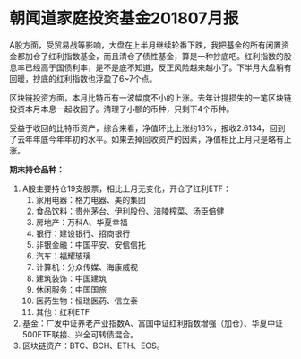 # 朝闻道家庭投资基金201807月报


A股方面，受贸易战等影响，大盘在上半月继续轮番下跌，我把基金的所有闲置资金都加仓了红利指数基金，而且清仓了债性基金，算是一种抄底吧。红利指数的股息率已经高于国债利率，是不是底不知道，反正风险越来越小了。下半月大盘稍有回暖，抄底的红利指数也浮盈了6~7个点。

区块链投资方面，本月比特币有一波幅度不小的上涨。去年计提损失的一笔区块链投资本月本息一起收回了。清理了小额的币种，只剩下4个币种。

受益于收回的比特币资产，综合来看，净值环比上涨约16%，报收2.6134，回到了去年年底今年年初的水平。如果去掉回收资产的因素，净值相比上月只是略有上涨。


**期末持仓品种：**

1. A股主要持仓19支股票，相比上月无变化，开仓了红利ETF：
   1. 家用电器：格力电器、美的集团
   2. 食品饮料：贵州茅台、伊利股份、涪陵榨菜、汤臣倍健
   3. 房地产：万科A、华夏幸福
   4. 银行：建设银行、招商银行
   5. 非银金融：中国平安、安信信托
   6. 汽车：福耀玻璃
   7. 计算机：分众传媒、海康威视
   8. 建筑装饰：中国建筑
   9. 休闲服务：中国国旅
   10. 医药生物：恒瑞医药、信立泰
   11. 其他：红利ETF
2. 基金：广发中证养老产业指数A、富国中证红利指数增强（加仓）、华夏中证500ETF联接、兴全可转债混合。
3. 区块链资产：BTC、BCH、ETH、EOS。



